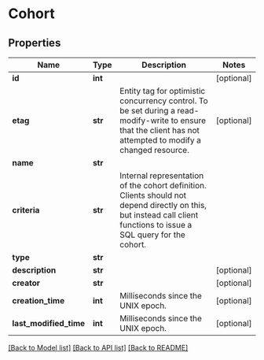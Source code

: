 # Cohort

## Properties
Name | Type | Description | Notes
------------ | ------------- | ------------- | -------------
**id** | **int** |  | [optional] 
**etag** | **str** | Entity tag for optimistic concurrency control. To be set during a read-modify-write to ensure that the client has not attempted to modify a changed resource.  | [optional] 
**name** | **str** |  | 
**criteria** | **str** | Internal representation of the cohort definition. Clients should not depend directly on this, but instead call client functions to issue a SQL query for the cohort.  | 
**type** | **str** |  | 
**description** | **str** |  | [optional] 
**creator** | **str** |  | [optional] 
**creation_time** | **int** | Milliseconds since the UNIX epoch. | [optional] 
**last_modified_time** | **int** | Milliseconds since the UNIX epoch. | [optional] 

[[Back to Model list]](../README.md#documentation-for-models) [[Back to API list]](../README.md#documentation-for-api-endpoints) [[Back to README]](../README.md)


